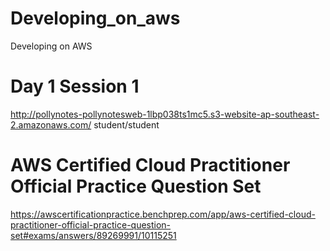 # Developing_on_aws
Developing on AWS

# Day 1 Session 1
http://pollynotes-pollynotesweb-1lbp038ts1mc5.s3-website-ap-southeast-2.amazonaws.com/
student/student


# AWS Certified Cloud Practitioner Official Practice Question Set

https://awscertificationpractice.benchprep.com/app/aws-certified-cloud-practitioner-official-practice-question-set#exams/answers/89269991/10115251
